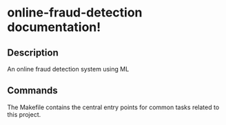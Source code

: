 # online-fraud-detection documentation!

## Description

An online fraud detection system using ML

## Commands

The Makefile contains the central entry points for common tasks related to this project.

